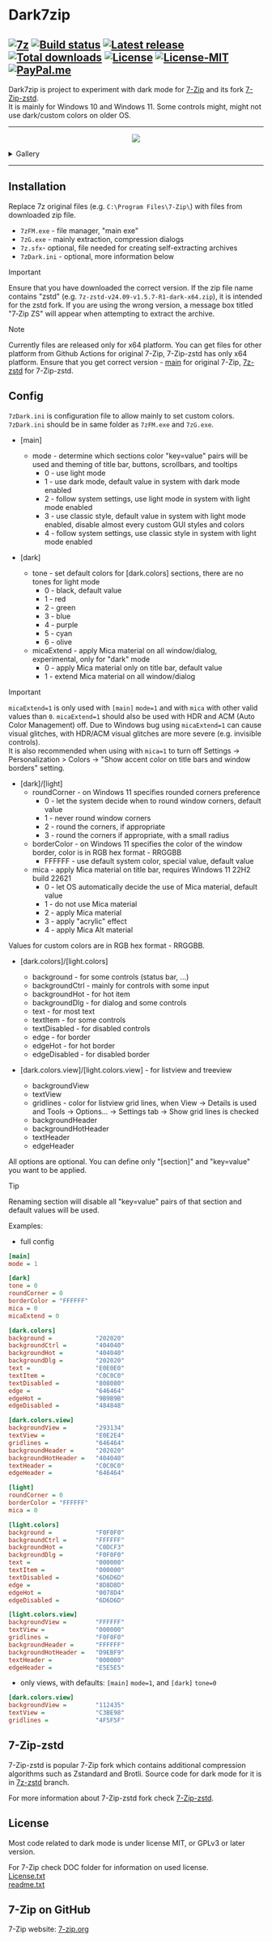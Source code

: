 # Dark7zip

[![7z](https://img.shields.io/badge/7z-DarkMode-black.svg?&logo=7zip)](https://github.com/ozone10/7zip-Dark7zip)
[![Build status](https://img.shields.io/github/actions/workflow/status/ozone10/7zip-Dark7zip/build_win.yml?logo=Github)](https://github.com/ozone10/7zip-Dark7zip/actions)
[![Latest release](https://img.shields.io/github/v/release/ozone10/7zip-Dark7zip?include_prereleases)](https://github.com/ozone10/7zip-Dark7zip/releases/latest)
[![Total downloads](https://img.shields.io/github/downloads/ozone10/7zip-Dark7zip/total.svg)](https://github.com/ozone10/7zip-Dark7zip/releases)
[![License](https://img.shields.io/github/license/ozone10/7zip-Dark7zip?color=green)](https://www.gnu.org/licenses/gpl-3.0.en.html)
[![License-MIT](https://img.shields.io/badge/license-MIT-green)](./LICENSE-MIT.md)
[![PayPal.me](https://img.shields.io/badge/PayPal-me-blue.svg?maxAge=2592000)](https://paypal.me/ozone10/)
---

Dark7zip is project to experiment with dark mode for [7-Zip](https://github.com/ip7z/7zip) and its fork [7-Zip-zstd](#7-zip-zstd).  
It is mainly for Windows 10 and Windows 11. Some controls might, might not use dark/custom colors on older OS.

* * *

<p align="center">
  <img src="https://i.imgur.com/pghAZEA.png">
</p>

<details>
  <summary>Gallery</summary>

  <p align="center">
    <img src="https://i.imgur.com/cnYZPAE.png">
  </p>

  <p align="center">
    <img src="https://i.imgur.com/6tNDlFM.png">
  </p>

  <p align="center">
    <img src="https://i.imgur.com/Ddc4z7O.png">
  </p>

  <p align="center">
    <img src="https://i.imgur.com/6a4lu9U.png">
  </p>
</details>

* * *

## Installation

Replace 7z original files (e.g. `C:\Program Files\7-Zip\`) with files from downloaded zip file.  

- `7zFM.exe` - file manager, "main exe"
- `7zG.exe` - mainly extraction, compression dialogs
- `7z.sfx`- optional, file needed for creating self-extracting archives
- `7zDark.ini` - optional, more information below

> [!IMPORTANT]  
> Ensure that you have downloaded the correct version. If the zip file name contains "zstd" (e.g. `7z-zstd-v24.09-v1.5.7-R1-dark-x64.zip`), it is intended for the zstd fork. If you are using the wrong version, a message box titled "7‑Zip ZS" will appear when attempting to extract the archive.

> [!NOTE]  
> Currently files are released only for x64 platform. You can get files for other platform from Github Actions for original 7-Zip, 7-Zip-zstd has only x64 platform. Ensure that you get correct version - [main](https://github.com/ozone10/7zip-Dark7zip/actions?query=branch%3Amain) for original 7-Zip, [7z-zstd](https://github.com/ozone10/7zip-Dark7zip/actions?query=branch%3A7z-zstd) for 7-Zip-zstd.

## Config

`7zDark.ini` is configuration file to allow mainly to set custom colors.
`7zDark.ini` should be in same folder as `7zFM.exe` and `7zG.exe`.

- [main]
  - mode - determine which sections color "key=value" pairs will be used and theming of title bar, buttons, scrollbars, and tooltips
      - 0 - use light mode
      - 1 - use dark mode, default value in system with dark mode enabled
      - 2 - follow system settings, use light mode in system with light mode enabled
      - 3 - use classic style, default value in system with light mode enabled, disable almost every custom GUI styles and colors
      - 4 - follow system settings, use classic style in system with light mode enabled

- [dark]
  - tone - set default colors for [dark.colors] sections, there are no tones for light mode
    - 0 - black, default value
    - 1 - red
    - 2 - green
    - 3 - blue
    - 4 - purple
    - 5 - cyan
    - 6 - olive
  - micaExtend - apply Mica material on all window/dialog, experimental, only for "dark" mode
    - 0 - apply Mica material only on title bar, default value
    - 1 - extend Mica material on all window/dialog

> [!IMPORTANT]  
> `micaExtend=1` is only used with `[main]` `mode=1` and with `mica` with other valid values than `0`.
> `micaExtend=1` should also be used with HDR and ACM (Auto Color Management) off.
> Due to Windows bug using `micaExtend=1` can cause visual glitches, with HDR/ACM visual glitches are more severe (e.g. invisible controls).  
> It is also recommended when using with `mica=1` to turn off Settings -> Personalization > Colors -> "Show accent color on title bars and window borders" setting.

- [dark]/[light]
  - roundCorner - on Windows 11 specifies rounded corners preference
    - 0 - let the system decide when to round window corners, default value
    - 1 - never round window corners
    - 2 - round the corners, if appropriate
    - 3 - round the corners if appropriate, with a small radius
  - borderColor - on Windows 11 specifies the color of the window border, color is in RGB hex format - RRGGBB
    - FFFFFF - use default system color, special value, default value
  - mica - apply Mica material on title bar, requires Windows 11 22H2 build 22621
    - 0 - let OS automatically decide the use of Mica material, default value
    - 1 - do not use Mica material
    - 2 - apply Mica material
    - 3 - apply "acrylic" effect
    - 4 - apply Mica Alt material

Values for custom colors are in RGB hex format - RRGGBB.

- [dark.colors]/[light.colors]
  - background - for some controls (status bar, ...)
  - backgroundCtrl - mainly for controls with some input 
  - backgroundHot - for hot item
  - backgroundDlg - for dialog and some controls
  - text - for most text
  - textItem - for some controls
  - textDisabled - for disabled controls
  - edge - for border
  - edgeHot - for hot border
  - edgeDisabled - for disabled border

- [dark.colors.view]/[light.colors.view] - for listview and treeview
  - backgroundView
  - textView
  - gridlines - color for listview grid lines, when View -> Details is used and Tools -> Options... -> Settings tab -> Show grid lines is checked
  - backgroundHeader
  - backgroundHotHeader
  - textHeader
  - edgeHeader

All options are optional. You can define only "[section]" and "key=value" you want to be applied.  

> [!TIP]  
> Renaming section will disable all "key=value" pairs of that section and default values will be used.

Examples:
- full config
```ini
[main]
mode = 1

[dark]
tone = 0
roundCorner = 0
borderColor = "FFFFFF"
mica = 0
micaExtend = 0

[dark.colors]
background =            "202020"
backgroundCtrl =        "404040"
backgroundHot =         "404040"
backgroundDlg =         "202020"
text =                  "E0E0E0"
textItem =              "C0C0C0"
textDisabled =          "808080"
edge =                  "646464"
edgeHot =               "9B9B9B"
edgeDisabled =          "484848"

[dark.colors.view]
backgroundView =        "293134"
textView =              "E0E2E4"
gridlines =             "646464"
backgroundHeader =      "202020"
backgroundHotHeader =   "404040"
textHeader =            "C0C0C0"
edgeHeader =            "646464"

[light]
roundCorner = 0
borderColor = "FFFFFF"
mica = 0

[light.colors]
background =            "F0F0F0"
backgroundCtrl =        "FFFFFF"
backgroundHot =         "C0DCF3"
backgroundDlg =         "F0F0F0"
text =                  "000000"
textItem =              "000000"
textDisabled =          "6D6D6D"
edge =                  "8D8D8D"
edgeHot =               "0078D4"
edgeDisabled =          "6D6D6D"

[light.colors.view]
backgroundView =        "FFFFFF"
textView =              "000000"
gridlines =             "F0F0F0"
backgroundHeader =      "FFFFFF"
backgroundHotHeader =   "D9EBF9"
textHeader =            "000000"
edgeHeader =            "E5E5E5"
```

- only views, with defaults: `[main]` `mode=1`, and `[dark]` `tone=0`
```ini
[dark.colors.view]
backgroundView =        "112435"
textView =              "C3BE98"
gridlines =             "4F5F5F"
```

## 7-Zip-zstd

7-Zip-zstd is popular 7-Zip fork which contains additional compression algorithms such as Zstandard and Brotli.
Source code for dark mode for it is in [7z-zstd](https://github.com/ozone10/7zip-Dark7zip/tree/7z-zstd) branch.

For more information about 7-Zip-zstd fork check [7-Zip-zstd](https://github.com/mcmilk/7-Zip-zstd).

## License

Most code related to dark mode is under license MIT, or GPLv3 or later version.

For 7-Zip check DOC folder for information on used license.  
[License.txt](DOC/License.txt)  
[readme.txt](DOC/readme.txt)

## 7-Zip on GitHub
7-Zip website: [7-zip.org](https://7-zip.org)
